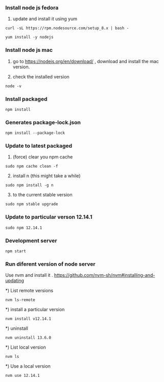 
### Install node js fedora
1) update and install it using yum 
```
curl -sL https://rpm.nodesource.com/setup_8.x | bash -

yum install -y nodejs
```

### Install node js mac

1) go to https://nodejs.org/en/download/ , download and install the mac version. 

2) check the installed version 
```
node -v
```


### Install packaged 

```
npm install 
```

### Generates package-lock.json

```
npm install --package-lock
```


### Update to latest packaged 

1) (force) clear you npm cache
```
sudo npm cache clean -f 
```
2) install n (this might take a while)
```
sudo npm install -g n 
```
3) to the current stable version
```
sudo npm stable upgrade 
```

### Update to particular verson 12.14.1
```
sudo npm 12.14.1
```

### Development server
```
npm start
```
### Run diferent version of node  server

Use nvm and install it . https://github.com/nvm-sh/nvm#installing-and-updating 


*) List remote versions
```
nvm ls-remote
```

*) install a particular version 
```
nvm install v12.14.1
```

*) uninstall 
```
nvm uninstall 13.6.0
```

*)  List local version
```
nvm ls
```

*) Use a local version
```
nvm use 12.14.1
```

